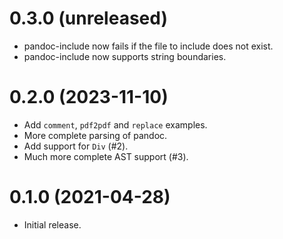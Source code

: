 0.3.0 (unreleased)
=====

- pandoc-include now fails if the file to include does not exist.
- pandoc-include now supports string boundaries.

0.2.0 (2023-11-10)
=====

- Add `comment`, `pdf2pdf` and `replace` examples.
- More complete parsing of pandoc.
- Add support for `Div` (#2).
- Much more complete AST support (#3).

0.1.0 (2021-04-28)
=====

- Initial release.
